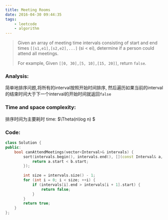 ```yaml
---
title: Meeting Rooms
date: 2016-04-30 09:44:35
tags: 
    - leetcode
    - algorithm
---
```

>Given an array of meeting time intervals consisting of start and end times `[[s1,e1],[s2,e2],...]` (si < ei), determine if a person could attend all meetings.
>
>For example,
>Given `[[0, 30],[5, 10],[15, 20]]`,
>return `false`.

### Analysis:
简单地排序问题,将所有的interval按照开始时间排序,
然后遍历如果当前的interval的结束时间大于下一个interval的开始时间就返回`false`
### Time and space complexity:
排序时间为主要耗时
time: $\Theta(n\log n) $
### Code:
```cpp
class Solution {
public:
    bool canAttendMeetings(vector<Interval>& intervals) {
        sort(intervals.begin(), intervals.end(), [](const Interval& a, const Interval& b){
            return a.start < b.start;
        });
        
        int size = intervals.size() - 1;
        for (int i = 0; i < size; ++i) {
            if (intervals[i].end > intervals[i + 1].start) {
                return false;
            }
        }
        return true;
    }
};
```